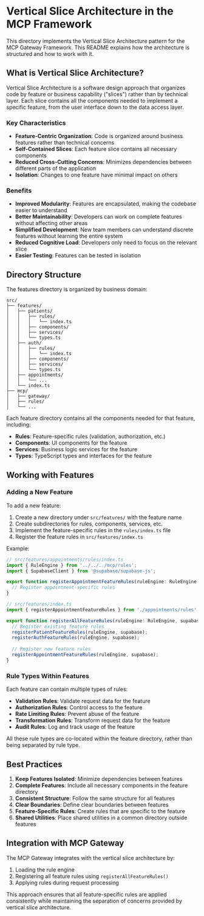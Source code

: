 # Vertical Slice Architecture in the MCP Framework

This directory implements the Vertical Slice Architecture pattern for the MCP Gateway Framework. This README explains how the architecture is structured and how to work with it.

## What is Vertical Slice Architecture?

Vertical Slice Architecture is a software design approach that organizes code by feature or business capability ("slices") rather than by technical layer. Each slice contains all the components needed to implement a specific feature, from the user interface down to the data access layer.

### Key Characteristics

- **Feature-Centric Organization**: Code is organized around business features rather than technical concerns
- **Self-Contained Slices**: Each feature slice contains all necessary components
- **Reduced Cross-Cutting Concerns**: Minimizes dependencies between different parts of the application
- **Isolation**: Changes to one feature have minimal impact on others

### Benefits

- **Improved Modularity**: Features are encapsulated, making the codebase easier to understand
- **Better Maintainability**: Developers can work on complete features without affecting other areas
- **Simplified Development**: New team members can understand discrete features without learning the entire system
- **Reduced Cognitive Load**: Developers only need to focus on the relevant slice
- **Easier Testing**: Features can be tested in isolation

## Directory Structure

The features directory is organized by business domain:

```
src/
├── features/
│   ├── patients/
│   │   ├── rules/
│   │   │   └── index.ts
│   │   ├── components/
│   │   ├── services/
│   │   └── types.ts
│   ├── auth/
│   │   ├── rules/
│   │   │   └── index.ts
│   │   ├── components/
│   │   ├── services/
│   │   └── types.ts
│   ├── appointments/
│   │   └── ...
│   └── index.ts
├── mcp/
│   ├── gateway/
│   ├── rules/
│   └── ...
```

Each feature directory contains all the components needed for that feature, including:

- **Rules**: Feature-specific rules (validation, authorization, etc.)
- **Components**: UI components for the feature
- **Services**: Business logic services for the feature
- **Types**: TypeScript types and interfaces for the feature

## Working with Features

### Adding a New Feature

To add a new feature:

1. Create a new directory under `src/features/` with the feature name
2. Create subdirectories for rules, components, services, etc.
3. Implement the feature-specific rules in the `rules/index.ts` file
4. Register the feature rules in `src/features/index.ts`

Example:

```typescript
// src/features/appointments/rules/index.ts
import { RuleEngine } from '../../../mcp/rules';
import { SupabaseClient } from '@supabase/supabase-js';

export function registerAppointmentFeatureRules(ruleEngine: RuleEngine, supabase: SupabaseClient): void {
  // Register appointment-specific rules
}

// src/features/index.ts
import { registerAppointmentFeatureRules } from './appointments/rules';

export function registerAllFeatureRules(ruleEngine: RuleEngine, supabase: SupabaseClient): void {
  // Register existing feature rules
  registerPatientFeatureRules(ruleEngine, supabase);
  registerAuthFeatureRules(ruleEngine, supabase);
  
  // Register new feature rules
  registerAppointmentFeatureRules(ruleEngine, supabase);
}
```

### Rule Types Within Features

Each feature can contain multiple types of rules:

- **Validation Rules**: Validate request data for the feature
- **Authorization Rules**: Control access to the feature
- **Rate Limiting Rules**: Prevent abuse of the feature
- **Transformation Rules**: Transform request data for the feature
- **Audit Rules**: Log and track usage of the feature

All these rule types are co-located within the feature directory, rather than being separated by rule type.

## Best Practices

1. **Keep Features Isolated**: Minimize dependencies between features
2. **Complete Features**: Include all necessary components in the feature directory
3. **Consistent Structure**: Follow the same structure for all features
4. **Clear Boundaries**: Define clear boundaries between features
5. **Feature-Specific Rules**: Create rules that are specific to the feature
6. **Shared Utilities**: Place shared utilities in a common directory outside features

## Integration with MCP Gateway

The MCP Gateway integrates with the vertical slice architecture by:

1. Loading the rule engine
2. Registering all feature rules using `registerAllFeatureRules()`
3. Applying rules during request processing

This approach ensures that all feature-specific rules are applied consistently while maintaining the separation of concerns provided by vertical slice architecture.
